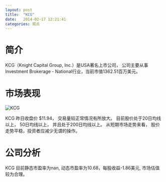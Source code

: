 ```yaml
---
layout: post
title:  "KCG"
date:   2014-02-17 12:21:41
categories: 观点
---
```


# 简介
KCG（Knight Capital Group, Inc.）是USA著名上市公司，
公司主要从事Investment Brokerage - National行业，当前市值1362.51百万美元。

# 市场表现

![KCG](http://finviz.com/chart.ashx?t=KCG&ty=c&ta=1&p=d&s=l)

KCG 昨日收盘价 $11.94，
交易量较正常情况有所放大。
目前股价处于20日均线以上，
50日均线以上，
并且处于200日均线以上。
从短期市场走势来看，
股价走势平稳，投资者应减少无谓的操作。

# 公司分析
KCG 目前静态市盈率为nan, 动态市盈率为10.68，每股收益-1.86美元,
市场估值较为合理。
